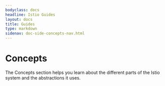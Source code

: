 ```yaml
---
bodyclass: docs
headline: Istio Guides
layout: docs
title: Guides
type: markdown
sidenav: doc-side-concepts-nav.html
---
```


# Concepts

The Concepts section helps you learn about the different parts
of the Istio system and the abstractions it uses.
